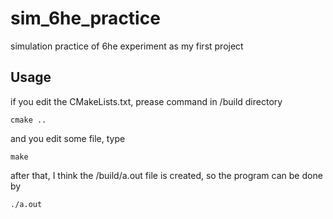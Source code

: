 # sim_6he_practice
simulation practice of 6he experiment as my first project

## Usage
if you edit the CMakeLists.txt, prease command in /build directory
```console
cmake ..
```
and you edit some file, type
``` console
make
```
after that, I think the /build/a.out file is created, so the program can be done by
```console
./a.out
```
